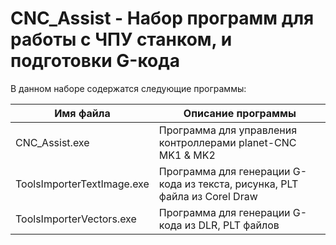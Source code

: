 # CNC_Assist - Набор программ для работы с ЧПУ станком, и подготовки G-кода

В данном наборе содержатся следующие программы:

Имя файла                  | Описание программы
---------------------------|----------------------
CNC_Assist.exe             | Программа для управления контроллерами planet-CNC MK1 & MK2
ToolsImporterTextImage.exe | Программа для генерации G-кода из текста, рисунка, PLT файла из Corel Draw
ToolsImporterVectors.exe   | Программа для генерации G-кода из DLR, PLT файлов


